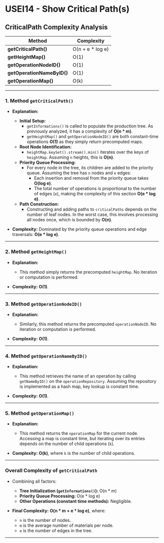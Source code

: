 # USEI14 - Show Critical Path(s)

## CriticalPath Complexity Analysis

| **Method**                 | **Complexity**          |
|----------------------------|-------------------------|
| **getCriticalPath()**      | O(n + e \* log e)       |
| **getHeightMap()**         | O(1)                   |
| **getOperationNodeID()**   | O(1)                   |
| **getOperationNameByID()** | O(1)                   |
| **getOperationMap()**      | O(k)                   |

---

### **1. Method `getCriticalPath()`**

- **Explanation:**
  - **Initial Setup:**
    - `getInformations()` is called to populate the production tree. As previously analyzed, it has a complexity of **O(n \* m)**.
    - `getHeightMap()` and `getOperationNodeID()` are both constant-time operations **O(1)** as they simply return precomputed maps.
  - **Root Node Identification:**
    - `heightMap.keySet().stream().min()` iterates over the keys of `heightMap`. Assuming `n` heights, this is **O(n)**.
  - **Priority Queue Processing:**
    - For every node in the tree, its children are added to the priority queue. Assuming the tree has `n` nodes and `e` edges:
      - Each insertion and removal from the priority queue takes **O(log e)**.
      - The total number of operations is proportional to the number of edges (`e`), making the complexity of this section **O(e \* log e)**.
  - **Path Construction:**
    - Constructing and adding paths to `criticalPaths` depends on the number of leaf nodes. In the worst case, this involves processing all nodes once, which is bounded by **O(n)**.

- **Complexity:** Dominated by the priority queue operations and edge traversals: **O(e \* log e)**.

---

### **2. Method `getHeightMap()`**

- **Explanation:**
  - This method simply returns the precomputed `heightMap`. No iteration or computation is performed.

- **Complexity:** **O(1)**.

---

### **3. Method `getOperationNodeID()`**

- **Explanation:**
  - Similarly, this method returns the precomputed `operationNodeID`. No iteration or computation is performed.

- **Complexity:** **O(1)**.

---

### **4. Method `getOperationNameByID()`**

- **Explanation:**
  - This method retrieves the name of an operation by calling `getNameByID()` on the `operationRepository`. Assuming the repository is implemented as a hash map, key lookup is constant time.

- **Complexity:** **O(1)**.

---

### **5. Method `getOperationMap()`**

- **Explanation:**
  - This method returns the `operationMap` for the current node. Accessing a map is constant time, but iterating over its entries depends on the number of child operations (`k`).

- **Complexity:** **O(k)**, where `k` is the number of child operations.

---

### **Overall Complexity of `getCriticalPath`**

- Combining all factors:
  - **Tree Initialization (`getInformations()`):** O(n \* m)
  - **Priority Queue Processing:** O(e \* log e)
  - **Other Operations (constant time methods):** Negligible.

- **Final Complexity:** **O(n \* m + e \* log e)**, where:
  - `n` is the number of nodes.
  - `m` is the average number of materials per node.
  - `e` is the number of edges in the tree.

---

